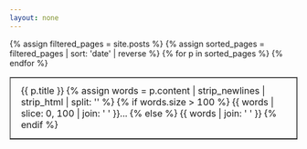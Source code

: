 ```yaml
---
layout: none
---
```



<style>
  .full-width-link {
    display: block; /* Makes the link fill its container */
    color: inherit; /* Optional: ensures the link uses the table's text color */
    text-decoration: none; /* Optional: removes underline from links */
    padding: 10px; /* Optional: adds some padding inside the link */
  }
</style>

<table border="1">
  {% assign filtered_pages = site.posts %}
  {% assign sorted_pages = filtered_pages | sort: 'date' | reverse %}
  {% for p in sorted_pages %}
  <tr>
    <td>
      <a href="{{ p.url | relative_url }}" class="full-width-link">
        {{ p.title }}
        {% assign words = p.content | strip_newlines | strip_html | split: '' %}
        {% if words.size > 100 %}
          {{ words | slice: 0, 100 | join: ' ' }}...
        {% else %}
          {{ words | join: ' ' }}
        {% endif %}
      </a>
    </td>
  </tr>
  {% endfor %}
</table>
